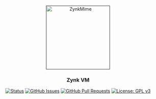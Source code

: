 

<p align="center">
  <a href="" rel="noopener">
 <img width=200px height=200px src="../mimes/zynkvm.png" alt="ZynkMime"></a>
</p>

<h3 align="center">Zynk VM</h3>

<div align="center">

  [![Status](https://img.shields.io/badge/status-active-success.svg)]() 
  [![GitHub Issues](https://img.shields.io/github/issues/Guille-ux/ZynkVM.svg)](https://github.com/Guille-ux/ZynkVM/issues)
  [![GitHub Pull Requests](https://img.shields.io/github/issues-pr/Guille-ux/ZynkVM.svg)](https://github.com/Guille-ux/ZynkVM/pulls)
  [![License: GPL v3](https://img.shields.io/badge/License-GPLv3-blue.svg)](https://www.gnu.org/licenses/gpl-3.0)

</div>